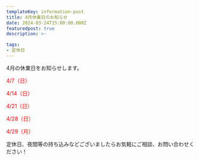 ```yaml
---
templateKey: information-post
title: 4月休業日のお知らせ
date: 2024-03-24T15:00:00.000Z
featuredpost: true
description: >-

tags:
- 定休日
---
```


4月の休業日をお知らせします。

<span style="color: red;">4/7（日）</span>

<span style="color: red;">4/14（日）</span>

<span style="color: red;">4/21（日）</span>

<span style="color: red;">4/28（日）</span>

<span style="color: red;">4/29（月）</span>



定休日、夜間等の持ち込みなどございましたらお気軽にご相談、お問い合わせください！

